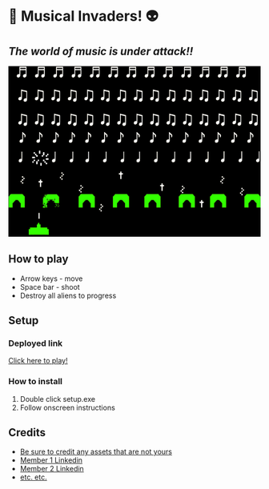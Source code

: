# 🎸 **Musical Invaders!** 👽 
## *The world of music is under attack!!*

![image info](./screenshot.png)

## How to play

* Arrow keys - move
* Space bar - shoot
* Destroy all aliens to progress

## Setup

### Deployed link

[Click here to play!](https://www.example.com)

### How to install

1. Double click setup.exe
2. Follow onscreen instructions

## Credits

* [Be sure to credit any assets that are not yours](https://www.example.com)
* [Member 1 Linkedin](https://www.linkedin.com)
* [Member 2 Linkedin](https://www.linkedin.com)
* [etc. etc.](https://www.example.com)

